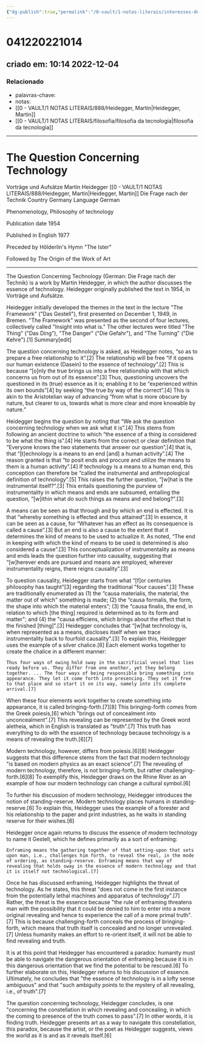 ```yaml
---
{"dg-publish":true,"permalink":"/0-vault/1-notas-literais/interesses-de-pesquisa/the-question-concerning-technology/","dgHomeLink":true,"dgShowLocalGraph":true,"dgShowFileTree":true,"dgEnableSearch":true}
---
```


# 041220221014
## criado em: 10:14 2022-12-04

### Relacionado
- palavras-chave: 
- notas: 
- [[0 - VAULT/1 NOTAS LITERAIS/888/Heidegger, Martin\|Heidegger, Martin]]
- [[0 - VAULT/1 NOTAS LITERAIS/filosofia/filosofia da tecnologia\|filosofia da tecnologia]]
---
# The Question Concerning Technology

Vorträge und Aufsätze
Martin Heidegger [[0 - VAULT/1 NOTAS LITERAIS/888/Heidegger, Martin\|Heidegger, Martin]]
Die Frage nach der Technik
Country	Germany
Language	German

Phenomenology, Philosophy of technology

Publication date
	1954

Published in English
	1977

Preceded by	Hölderlin's Hymn "The Ister" 

Followed by	The Origin of the Work of Art 

---

The Question Concerning Technology (German: Die Frage nach der Technik) is a work by Martin Heidegger, in which the author discusses the essence of technology. Heidegger originally published the text in 1954, in Vorträge und Aufsätze.

Heidegger initially developed the themes in the text in the lecture "The Framework" ("Das Gestell"), first presented on December 1, 1949, in Bremen. "The Framework" was presented as the second of four lectures, collectively called "Insight into what is." The other lectures were titled "The Thing" ("Das Ding"), "The Danger" ("Die Gefahr"), and "The Turning" ("Die Kehre").[1]
Summary[edit]

The question concerning technology is asked, as Heidegger notes, “so as to prepare a free relationship to it”.[2] The relationship will be free “if it opens our human existence (Dasein) to the essence of technology”.[2] This is because “[o]nly the true brings us into a free relationship with that which concerns us from out of its essence”.[3] Thus, questioning uncovers the questioned in its (true) essence as it is; enabling it to be “experienced within its own bounds”[4] by seeking “the true by way of the correct”.[4] This is akin to the Aristotelian way of advancing “from what is more obscure by nature, but clearer to us, towards what is more clear and more knowable by nature.”

Heidegger begins the question by noting that “We ask the question concerning technology when we ask what it is”.[4] This stems from following an ancient doctrine to which “the essence of a thing is considered to be what the thing is”.[4] He starts from the correct or clear definition that “Everyone knows the two statements that answer our question”,[4] that is, that “[t]echnology is a means to an end [and] a human activity”.[4] The reason granted is that “to posit ends and procure and utilize the means to them is a human activity”.[4] If technology is a means to a human end, this conception can therefore be “called the instrumental and anthropological definition of technology”.[5] This raises the further question, “[w]hat is the instrumental itself?”.[3] This entails questioning the purview of instrumentality in which means and ends are subsumed, entailing the question, “[w]ithin what do such things as means and end belong?”.[3]

A means can be seen as that through and by which an end is effected. It is that “whereby something is effected and thus attained”.[3] In essence, it can be seen as a cause, for “Whatever has an effect as its consequence is called a cause”.[3] But an end is also a cause to the extent that it determines the kind of means to be used to actualize it. As noted, “The end in keeping with which the kind of means to be used is determined is also considered a cause”.[3] This conceptualization of instrumentality as means and ends leads the question further into causality, suggesting that “[w]herever ends are pursued and means are employed, wherever instrumentality reigns, there reigns causality”.[3]

To question causality, Heidegger starts from what “[f]or centuries philosophy has taught”[3] regarding the traditional "four causes”.[3] These are traditionally enumerated as (1) the “causa materialis, the material, the matter out of which" something is made; (2) the “causa formalis, the form, the shape into which the material enters”; (3) the “causa finalis, the end, in relation to which [the thing] required is determined as to its form and matter"; and (4) the "causa efficiens, which brings about the effect that is the finished [thing]”.[3] Heidegger concludes that “[w]hat technology is, when represented as a means, discloses itself when we trace instrumentality back to fourfold causality".[3] To explain this, Heidegger uses the example of a silver chalice.[6] Each element works together to create the chalice in a different manner:

    Thus four ways of owing hold sway in the sacrificial vessel that lies ready before us. They differ from one another, yet they belong together. ... The four ways of being responsible bring something into appearance. They let it come forth into presencing. They set it free to that place and so start it on its way, namely into its complete arrival.[7] 

When these four elements work together to create something into appearance, it is called bringing-forth.[7][8] This bringing-forth comes from the Greek poiesis,[6] which "brings out of concealment into unconcealment".[7] This revealing can be represented by the Greek word aletheia, which in English is translated as "truth".[7] This truth has everything to do with the essence of technology because technology is a means of revealing the truth.[6][7]

Modern technology, however, differs from poiesis.[6][8] Heidegger suggests that this difference stems from the fact that modern technology "is based on modern physics as an exact science".[7] The revealing of modern technology, therefore, is not bringing-forth, but rather challenging-forth.[6][8] To exemplify this, Heidegger draws on the Rhine River as an example of how our modern technology can change a cultural symbol.[6]

To further his discussion of modern technology, Heidegger introduces the notion of standing-reserve. Modern technology places humans in standing-reserve.[6] To explain this, Heidegger uses the example of a forester and his relationship to the paper and print industries, as he waits in standing reserve for their wishes.[6]

Heidegger once again returns to discuss the essence of modern technology to name it Gestell, which he defines primarily as a sort of enframing:

    Enframing means the gathering together of that setting-upon that sets upon man, i.e., challenges him forth, to reveal the real, in the mode of ordering, as standing-reserve. Enframing means that way of revealing that holds sway in the essence of modern technology and that it is itself not technological.[7]

Once he has discussed enframing, Heidegger highlights the threat of technology. As he states, this threat "does not come in the first instance from the potentially lethal machines and apparatus of technology".[7] Rather, the threat is the essence because "the rule of enframing threatens man with the possibility that it could be denied to him to enter into a more original revealing and hence to experience the call of a more primal truth".[7] This is because challenging-forth conceals the process of bringing-forth, which means that truth itself is concealed and no longer unrevealed.[7] Unless humanity makes an effort to re-orient itself, it will not be able to find revealing and truth.

It is at this point that Heidegger has encountered a paradox: humanity must be able to navigate the dangerous orientation of enframing because it is in this dangerous orientation that we find the potential to be rescued.[6] To further elaborate on this, Heidegger returns to his discussion of essence. Ultimately, he concludes that "the essence of technology is in a lofty sense ambiguous" and that "such ambiguity points to the mystery of all revealing, i.e., of truth".[7]

The question concerning technology, Heidegger concludes, is one "concerning the constellation in which revealing and concealing, in which the coming to presence of the truth comes to pass".[7] In other words, it is finding truth. Heidegger presents art as a way to navigate this constellation, this paradox, because the artist, or the poet as Heidegger suggests, views the world as it is and as it reveals itself.[6] 